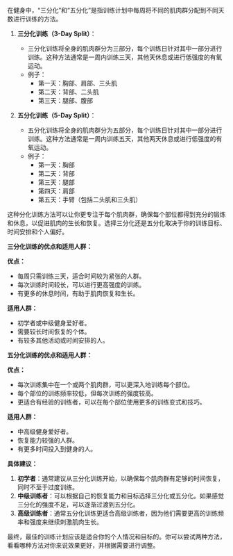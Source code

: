 在健身中，“三分化”和“五分化”是指训练计划中每周将不同的肌肉群分配到不同天数进行训练的方法。 

1. **三分化训练（3-Day Split）**：
   - 三分化训练将全身的肌肉群分为三部分，每个训练日针对其中一部分进行训练。这种方法通常是一周内训练三天，其他天休息或进行低强度的有氧运动。
   - 例子：
     - 第一天：胸部、肩部、三头肌
     - 第二天：背部、二头肌
     - 第三天：腿部、腹部

2. **五分化训练（5-Day Split）**：
   - 五分化训练将全身的肌肉群分为五部分，每个训练日针对其中一部分进行训练。这种方法通常是一周内训练五天，其他两天休息或进行低强度的有氧运动。
   - 例子：
     - 第一天：胸部
     - 第二天：背部
     - 第三天：腿部
     - 第四天：肩部
     - 第五天：手臂（包括二头肌和三头肌）

这种分化训练方法可以让你更专注于每个肌肉群，确保每个部位都得到充分的锻炼和休息，以促进肌肉的生长和恢复。选择三分化还是五分化取决于你的训练目标、时间安排和个人偏好。



**三分化训练的优点和适用人群：**

**优点：**
- 每周只需训练三天，适合时间较为紧张的人群。
- 每次训练时间较长，可以进行更高强度的训练。
- 有更多的休息时间，有助于肌肉恢复和生长。

**适用人群：**
- 初学者或中级健身爱好者。
- 需要较长时间恢复的个体。
- 有较多其他活动或时间安排的人。

**五分化训练的优点和适用人群：**

**优点：**
- 每次训练集中在一个或两个肌肉群，可以更深入地训练每个部位。
- 每个部位的训练频率较低，但每次训练的强度较高。
- 更适合有经验的训练者，可以在每个部位使用更多的训练变式和技巧。

**适用人群：**
- 中高级健身爱好者。
- 恢复能力较强的人群。
- 有更多时间投入到健身的人。

**具体建议：**

1. **初学者**：通常建议从三分化训练开始，以确保每个肌肉群有足够的时间恢复，同时不至于过度训练。
2. **中级训练者**：可以根据自己的恢复能力和目标选择三分化或五分化。如果感觉三分化的强度不足，可以逐渐过渡到五分化。
3. **高级训练者**：通常五分化训练更适合高级训练者，因为他们需要更高的训练频率和强度来继续刺激肌肉生长。

最终，最佳的训练计划应该是适合你的个人情况和目标的。你可以尝试两种方法，看看哪种方法对你来说效果更好，并根据需要进行调整。